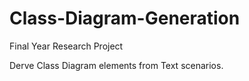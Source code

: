 # Class-Diagram-Generation
Final Year Research Project

Derve Class Diagram elements from Text scenarios. 
